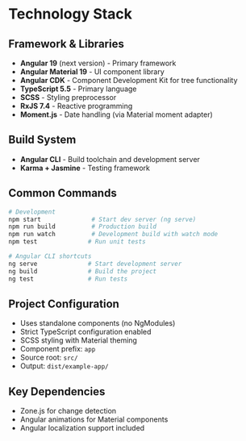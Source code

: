 # Technology Stack

## Framework & Libraries
- **Angular 19** (next version) - Primary framework
- **Angular Material 19** - UI component library
- **Angular CDK** - Component Development Kit for tree functionality
- **TypeScript 5.5** - Primary language
- **SCSS** - Styling preprocessor
- **RxJS 7.4** - Reactive programming
- **Moment.js** - Date handling (via Material moment adapter)

## Build System
- **Angular CLI** - Build toolchain and development server
- **Karma + Jasmine** - Testing framework

## Common Commands
```bash
# Development
npm start              # Start dev server (ng serve)
npm run build          # Production build
npm run watch          # Development build with watch mode
npm test              # Run unit tests

# Angular CLI shortcuts
ng serve              # Start development server
ng build              # Build the project
ng test               # Run tests
```

## Project Configuration
- Uses standalone components (no NgModules)
- Strict TypeScript configuration enabled
- SCSS styling with Material theming
- Component prefix: `app`
- Source root: `src/`
- Output: `dist/example-app/`

## Key Dependencies
- Zone.js for change detection
- Angular animations for Material components
- Angular localization support included